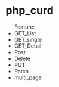 # php_curd
<ul>
   Feature:
   <li>GET_List</li>
   <li>GET_single</li>
   <li>GET_Detail</li>
   <li>Post</li>
   <li>Delete</li></li>
   <li>PUT</li>
   <li>Patch</li>
   <li>multi_page</li>
  
</ul>
